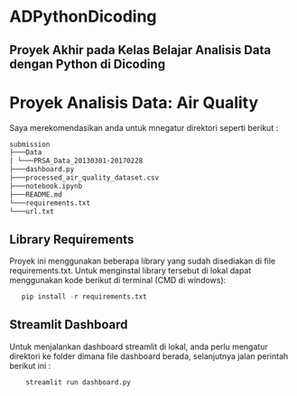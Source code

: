 # ADPythonDicoding
Proyek Akhir pada Kelas Belajar Analisis Data dengan Python di Dicoding
----------------------------------------------------------------------
# Proyek Analisis Data: Air Quality

Saya merekomendasikan anda untuk mnegatur direktori seperti berikut :
```txt
submission
├───Data
| └───PRSA_Data_20130301-20170228
├───dashboard.py
├───processed_air_quality_dataset.csv
├───notebook.ipynb
├───README.md
└───requirements.txt
└───url.txt
```
## Library Requirements
Proyek ini menggunakan beberapa library yang sudah disediakan di file requirements.txt. Untuk menginstal library tersebut di lokal dapat menggunakan kode berikut di terminal (CMD di windows):
```python
   pip install -r requirements.txt
```
## Streamlit Dashboard
Untuk menjalankan dashboard streamlit di lokal, anda perlu mengatur direktori ke folder dimana file dashboard berada, selanjutnya jalan perintah berikut ini :
```python
    streamlit run dashboard.py
```
